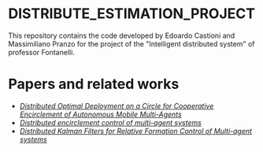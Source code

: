 # DISTRIBUTE_ESTIMATION_PROJECT
This repository contains the code developed by Edoardo Castioni and Massimiliano Pranzo for the project of the "Intelligent distributed system" of professor Fontanelli.


# Papers and related works
- [_Distributed Optimal Deployment on a Circle for
Cooperative Encirclement of Autonomous
Mobile Multi-Agents_](https://ieeexplore.ieee.org/stamp/stamp.jsp?tp=&arnumber=9044350)
- [_Distributed encirclement control of multi-agent
systems_](https://ieeexplore.ieee.org/stamp/stamp.jsp?tp=&arnumber=7231770)
- [_Distributed Kalman Filters for Relative
Formation Control of Multi-agent systems_](https://arxiv.org/pdf/2110.06332.pdf)

